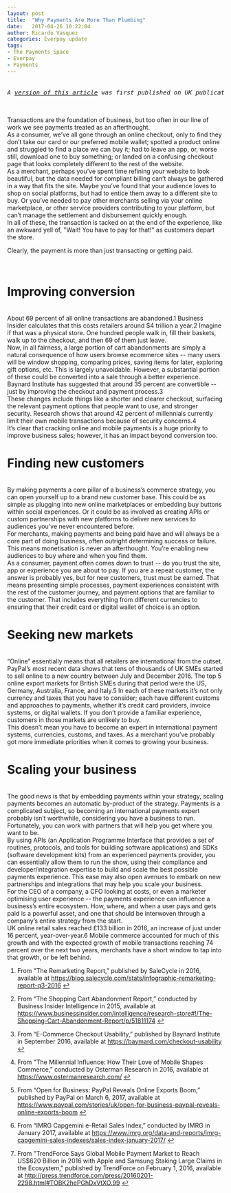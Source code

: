 ```yaml
---
layout: post
title:  "Why Payments Are More Than Plumbing"
date:   2017-04-26 10:22:04
author: Ricardo Vasquez
categories: Everpay update
tags: 
- The Payments_Space
- Everpay
- Payments
---
```

<pre><h6>A <a href="http://www.itproportal.com/features/why-payments-are-more-than-plumbing/">version of this article</a> was first published on UK publication, <em>IT Pro Portal</em>, on April 10th, 2017. It is republished here with permission from <em>IT Pro Portal</em>.</h6></pre>

Transactions are the foundation of business, but too often in our line of work we see payments treated as an afterthought.
<br>
As a consumer, we’ve all gone through an online checkout, only to find they don’t take our card or our preferred mobile wallet; spotted a product online and struggled to find a place we can buy it; had to leave an app, or, worse still, download one to buy something; or landed on a confusing checkout page that looks completely different to the rest of the website.
<br>
As a merchant, perhaps you’ve spent time refining your website to look beautiful, but the data needed for compliant billing can’t always be gathered in a way that fits the site. Maybe you’ve found that your audience loves to shop on social platforms, but had to entice them away to a different site to buy. Or you’ve needed to pay other merchants selling via your online marketplace, or other service providers contributing to your platform, but can’t manage the settlement and disbursement quickly enough.
<br>
In all of these, the transaction is tacked on at the end of the experience, like an awkward yell of, "Wait! You have to pay for that!" as customers depart the store.
<br>
<p>Clearly, the payment is more than just transacting or getting paid.</p>
<br>

<h1>Improving conversion</h1>
<br>
About 69 percent of all online transactions are abandoned.1 Business Insider calculates that this costs retailers around $4 trillion a year.2 Imagine if that was a physical store. One hundred people walk in, fill their baskets, walk up to the checkout, and then 69 of them just leave.
<br>
Now, in all fairness, a large portion of cart abandonments are simply a natural consequence of how users browse ecommerce sites -- many users will be window shopping, comparing prices, saving items for later, exploring gift options, etc. This is largely unavoidable. However, a substantial portion of these could be converted into a sale through a better experience. Baynard Institute has suggested that around 35 percent are convertible -- just by improving the checkout and payment process.3
<br/>
These changes include things like a shorter and clearer checkout, surfacing the relevant payment options that people want to use, and stronger security. Research shows that around 42 percent of millennials currently limit their own mobile transactions because of security concerns.4
<br/>
It’s clear that cracking online and mobile payments is a huge priority to improve business sales; however, it has an impact beyond conversion too.
<br/>

<h1>Finding new customers</h1>
<br/>
By making payments a core pillar of a business’s commerce strategy, you can open yourself up to a brand new customer base. This could be as simple as plugging into new online marketplaces or embedding buy buttons within social experiences. Or it could be as involved as creating APIs or custom partnerships with new platforms to deliver new services to audiences you’ve never encountered before.
<br/>
For merchants, making payments and being paid have and will always be a core part of doing business, often outright determining success or failure. This means monetisation is never an afterthought. You’re enabling new audiences to buy where and when you find them.
<br/>
As a consumer, payment often comes down to trust -- do you trust the site, app or experience you are about to pay. If you are a repeat customer, the answer is probably yes, but for new customers, trust must be earned. That means presenting simple processes, payment experiences consistent with the rest of the customer journey, and payment options that are familiar to the customer. That includes everything from different currencies to ensuring that their credit card or digital wallet of choice is an option.
<br/>

<h1>Seeking new markets</h1>
<br/>
“Online” essentially means that all retailers are international from the outset. PayPal’s most recent data shows that tens of thousands of UK SMEs started to sell online to a new country between July and December 2016. The top 5 online export markets for British SMEs during that period were the US, Germany, Australia, France, and Italy.5 In each of these markets it’s not only currency and taxes that you have to consider; each have different customs and approaches to payments, whether it’s credit card providers, invoice systems, or digital wallets. If you don’t provide a familiar experience, customers in those markets are unlikely to buy.
<br/>
This doesn’t mean you have to become an expert in international payment systems, currencies, customs, and taxes. As a merchant you’ve probably got more immediate priorities when it comes to growing your business.
<br/>

<h1>Scaling your business</h1>
<br/>
The good news is that by embedding payments within your strategy, scaling payments becomes an automatic by-product of the strategy. Payments is a complicated subject, so becoming an international payments expert probably isn’t worthwhile, considering you have a business to run. Fortunately, you can work with partners that will help you get where you want to be.
<br/>
By using APIs (an Application Programme Interface that provides a set of routines, protocols, and tools for building software applications) and SDKs (software development kits) from an experienced payments provider, you can essentially allow them to run the show, using their compliance and developer/integration expertise to build and scale the best possible payments experience. This ease may also open avenues to embark on new partnerships and integrations that may help you scale your business.
<br/>
For the CEO of a company, a CFO looking at costs, or even a marketer optimising user experience -- the payments experience can influence a business’s entire ecosystem. How, where, and when a user pays and gets paid is a powerful asset, and one that should be interwoven through a company’s entire strategy from the start.
<br/>
UK online retail sales reached £133 billion in 2016, an increase of just under 16 percent, year-over-year.6 Mobile commerce accounted for much of this growth and with the expected growth of mobile transactions reaching 74 percent over the next two years, merchants have a short window to tap into that growth, or be left behind.
<br/>
<div class="footnotes">
<ol>
<li class="footnote" id="fn:1"><p>From "The Remarketing Report,” published by SaleCycle in 2016, available at <a href="https://blog.salecycle.com/stats/infographic-remarketing-report-q3-2016">https://blog.salecycle.com/stats/infographic-remarketing-report-q3-2016</a> <a href="#fnref:1" title="return to article">↩</a></p></li>
<li class="footnote" id="fn:2"><p>From “The Shopping Cart Abandonment Report,” conducted by Business Insider Intelligence in 2015, available at <a href="https://www.businessinsider.com/intelligence/research-store#!/The-Shopping-Cart-Abandonment-Report/p/51811174">https://www.businessinsider.com/intelligence/research-store#!/The-Shopping-Cart-Abandonment-Report/p/51811174</a> <a href="#fnref:2" title="return to article">↩</a></p></li>
<li class="footnote" id="fn:3"><p>From “E-Commerce Checkout Usability,” published by Baynard Institute in September 2016, available at <a href="https://baymard.com/checkout-usability">https://baymard.com/checkout-usability</a> <a href="#fnref:3" title="return to article">↩</a></p></li>
<li class="footnote" id="fn:4"><p>From "The Millennial Influence: How Their Love of Mobile Shapes Commerce,” conducted by Osterman Research in 2016, available at <a href="https://www.ostermanresearch.com/">https://www.ostermanresearch.com/</a> <a href="#fnref:4" title="return to article">↩</a></p></li>
<li class="footnote" id="fn:5"><p>From “Open for Business: PayPal Reveals Online Exports Boom,” published by PayPal on March 6, 2017, available at <a href="https://www.paypal.com/stories/uk/open-for-business-paypal-reveals-online-exports-boom">https://www.paypal.com/stories/uk/open-for-business-paypal-reveals-online-exports-boom</a> <a href="#fnref:5" title="return to article">↩</a></p></li>
<li class="footnote" id="fn:6"><p>From “IMRG Capgemini e-Retail Sales Index,” conducted by IMRG in January 2017, available at <a href="https://www.imrg.org/data-and-reports/imrg-capgemini-sales-indexes/sales-index-january-2017/">https://www.imrg.org/data-and-reports/imrg-capgemini-sales-indexes/sales-index-january-2017/</a>  <a href="#fnref:6" title="return to article">↩</a></p></li>
<li class="footnote" id="fn:7"><p>From "TrendForce Says Global Mobile Payment Market to Reach US$620 Billion in 2016 with Apple and Samsung Staking Large Claims in the Ecosystem," published by TrendForce on February 1, 2016, available at <a href="http://press.trendforce.com/press/20160201-2298.html#TOBK2hePGhDxVtXO.99">http://press.trendforce.com/press/20160201-2298.html#TOBK2hePGhDxVtXO.99</a> 
<a href="#fnref:7" title="return to article">↩</a>
</p>
</li>
</ol>
</div>

